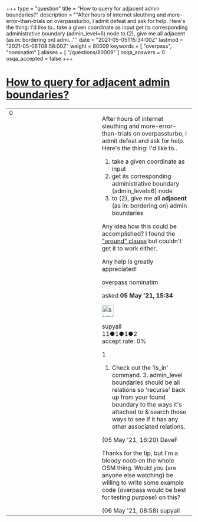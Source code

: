 +++
type = "question"
title = "How to query for adjacent admin boundaries?"
description = '''After hours of internet sleuthing and more-error-than-trials on overpassturbo, I admit defeat and ask for help. Here&#x27;s the thing: I&#x27;d like to..  take a given coordinate as input get its corresponding administrative boundary (admin_level=6) node to (2), give me all adjacent (as in: bordering on) admi...'''
date = "2021-05-05T15:34:00Z"
lastmod = "2021-05-06T08:58:00Z"
weight = 80009
keywords = [ "overpass", "nominatim" ]
aliases = [ "/questions/80009" ]
osqa_answers = 0
osqa_accepted = false
+++

<div class="headNormal">

# [How to query for adjacent admin boundaries?](/questions/80009/how-to-query-for-adjacent-admin-boundaries)

</div>

<div id="main-body">

<div id="askform">

<table id="question-table" style="width:100%;">
<colgroup>
<col style="width: 50%" />
<col style="width: 50%" />
</colgroup>
<tbody>
<tr>
<td style="width: 30px; vertical-align: top"><div class="vote-buttons">
<span id="post-80009-upvote" class="ajax-command post-vote up" rel="nofollow" title="I like this post (click again to cancel)"> </span>
<div id="post-80009-score" class="post-score" title="current number of votes">
0
</div>
<span id="post-80009-downvote" class="ajax-command post-vote down" rel="nofollow" title="I dont like this post (click again to cancel)"> </span> <span id="favorite-mark" class="ajax-command favorite-mark" rel="nofollow" title="mark/unmark this question as favorite (click again to cancel)"> </span>
<div id="favorite-count" class="favorite-count">
&#10;</div>
</div></td>
<td><div id="item-right">
<div class="question-body">
<p>After hours of internet sleuthing and more-error-than-trials on overpassturbo, I admit defeat and ask for help. Here's the thing: I'd like to..</p>
<ol>
<li>take a given coordinate as input</li>
<li>get its corresponding administrative boundary (admin_level=6) node</li>
<li>to (2), give me all <strong>adjacent</strong> (as in: bordering on) admin boundaries</li>
</ol>
<p>Any idea how this could be accomplished? I found the <a href="https://wiki.openstreetmap.org/wiki/Overpass_API/Language_Guide#.22around.22_-_finding_something_near_something_else">"around" clause</a> but couldn't get it to work either.</p>
<p>Any help is greatly appreciated!</p>
</div>
<div id="question-tags" class="tags-container tags">
<span class="post-tag tag-link-overpass" rel="tag" title="see questions tagged &#39;overpass&#39;">overpass</span> <span class="post-tag tag-link-nominatim" rel="tag" title="see questions tagged &#39;nominatim&#39;">nominatim</span>
</div>
<div id="question-controls" class="post-controls">
&#10;</div>
<div class="post-update-info-container">
<div class="post-update-info post-update-info-user">
<p>asked <strong>05 May '21, 15:34</strong></p>
<img src="https://secure.gravatar.com/avatar/7679b0922bf0f46b00874d27922b96d9?s=32&amp;d=identicon&amp;r=g" class="gravatar" width="32" height="32" alt="supyall&#39;s gravatar image" />
<p><span>supyall</span><br />
<span class="score" title="11 reputation points">11</span><span title="1 badges"><span class="badge1">●</span><span class="badgecount">1</span></span><span title="1 badges"><span class="silver">●</span><span class="badgecount">1</span></span><span title="2 badges"><span class="bronze">●</span><span class="badgecount">2</span></span><br />
<span class="accept_rate" title="Rate of the user&#39;s accepted answers">accept rate:</span> <span title="supyall has no accepted answers">0%</span></p>
</div>
</div>
<div id="comments-container-80009" class="comments-container">
<span id="80010"></span>
<div id="comment-80010" class="comment">
<div id="post-80010-score" class="comment-score">
1
</div>
<div class="comment-text">
<ol>
<li>Check out the 'is_in' command. 3. admin_level boundaries should be all relations so 'recurse' back up from your found boundary to the ways it's attached to &amp; search those ways to see if it has any other associated relations.</li>
</ol>
</div>
<div id="comment-80010-info" class="comment-info">
<span class="comment-age">(05 May '21, 16:20)</span> <span class="comment-user userinfo">DaveF</span>
</div>
</div>
<span id="80020"></span>
<div id="comment-80020" class="comment">
<div id="post-80020-score" class="comment-score">
&#10;</div>
<div class="comment-text">
<p>Thanks for the tip, but I'm a bloody noob on the whole OSM thing. Would you (are anyone else watching) be willing to write some example code (overpass would be best for testing purpose) on this?</p>
</div>
<div id="comment-80020-info" class="comment-info">
<span class="comment-age">(06 May '21, 08:58)</span> <span class="comment-user userinfo">supyall</span>
</div>
</div>
</div>
<div id="comment-tools-80009" class="comment-tools">
&#10;</div>
<div class="clear">
&#10;</div>
<div id="comment-80009-form-container" class="comment-form-container">
&#10;</div>
<div class="clear">
&#10;</div>
</div></td>
</tr>
</tbody>
</table>

</div>

</div>

